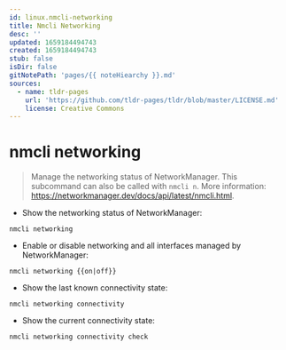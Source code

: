 ```yaml
---
id: linux.nmcli-networking
title: Nmcli Networking
desc: ''
updated: 1659184494743
created: 1659184494743
stub: false
isDir: false
gitNotePath: 'pages/{{ noteHiearchy }}.md'
sources:
  - name: tldr-pages
    url: 'https://github.com/tldr-pages/tldr/blob/master/LICENSE.md'
    license: Creative Commons
---
```

# nmcli networking

> Manage the networking status of NetworkManager.
> This subcommand can also be called with `nmcli n`.
> More information: <https://networkmanager.dev/docs/api/latest/nmcli.html>.

- Show the networking status of NetworkManager:

`nmcli networking`

- Enable or disable networking and all interfaces managed by NetworkManager:

`nmcli networking {{on|off}}`

- Show the last known connectivity state:

`nmcli networking connectivity`

- Show the current connectivity state:

`nmcli networking connectivity check`


